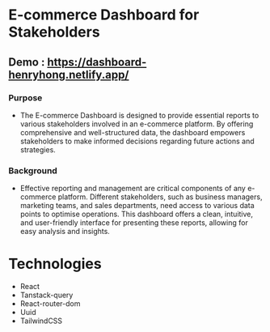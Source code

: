 
# E-commerce Dashboard for Stakeholders

## Demo : https://dashboard-henryhong.netlify.app/

### Purpose
* The E-commerce Dashboard is designed to provide essential reports to various stakeholders involved in an e-commerce platform. By offering comprehensive and well-structured data, the dashboard empowers stakeholders to make informed decisions regarding future actions and strategies.

### Background
* Effective reporting and management are critical components of any e-commerce platform. Different stakeholders, such as business managers, marketing teams, and sales departments, need access to various data points to optimise operations. This dashboard offers a clean, intuitive, and user-friendly interface for presenting these reports, allowing for easy analysis and insights.
  
# Technologies   
   * React
   * Tanstack-query
   * React-router-dom
   * Uuid
   * TailwindCSS

